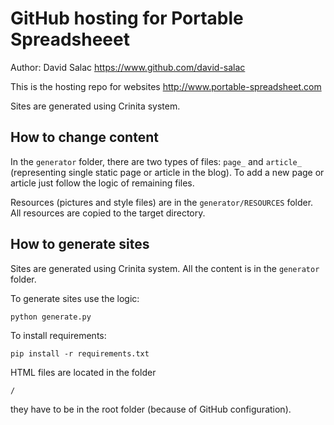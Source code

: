 # GitHub hosting for Portable Spreadsheeet
Author: David Salac <https://www.github.com/david-salac>

This is the hosting repo for websites <http://www.portable-spreadsheet.com>

Sites are generated using Crinita system.

## How to change content
In the `generator` folder, there are two types of files: `page_` and
`article_` (representing single static page or article in the blog).
To add a new page or article just follow the logic of remaining files.

Resources (pictures and style files) are in the `generator/RESOURCES`
folder. All resources are copied to the target directory.

## How to generate sites
Sites are generated using Crinita system. All the content is in the
`generator` folder.

To generate sites use the logic:
```
python generate.py
```

To install requirements:
```
pip install -r requirements.txt
```

HTML files are located in the folder
```
/
```
they have to be in the root folder (because of GitHub configuration).

